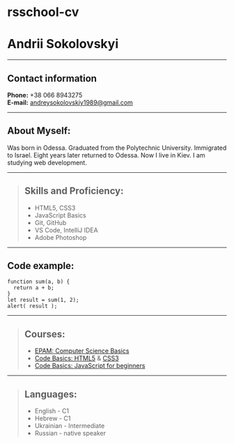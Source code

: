 # rsschool-cv

# Andrii Sokolovskyi

***

## Contact information  
**Phone:** +38 066 8943275  
**E-mail:** andreysokolovskiy1989@gmail.com

***

## About Myself:
Was born in Odessa. Graduated from the Polytechnic University. Immigrated to Israel. Eight years later  returned to Odessa. Now I live in Kiev. I am studying web development.

***
>## Skills and Proficiency:  
>* HTML5, CSS3
>* JavaScript Basics
>* Git, GitHub
>* VS Code, IntelliJ IDEA
>* Adobe Photoshop
 
***
## Code example: 
```
function sum(a, b) {
  return a + b;
}
let result = sum(1, 2);
alert( result );
```

***

>## Courses:
>* [EPAM: Computer Science Basics](https://elearn.epam.com/courses/course-v1:EPAM+CSB+BY/progress)
>* [Code Basics:  HTML5](https://code-basics.com/languages/html) & [CSS3](https://code-basics.com/languages/css)
>* [Code Basics: JavaScript for beginners](https://code-basics.com/languages/javascript)
***

>## Languages:
>* English - C1
>* Hebrew - C1
>* Ukrainian - Intermediate
>* Russian - native speaker
